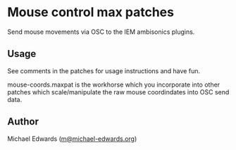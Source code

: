 # Mouse control max patches

Send mouse movements via OSC to the IEM ambisonics plugins. 

## Usage
See comments in the patches for usage instructions and have fun.

mouse-coords.maxpat is the workhorse which you incorporate into other patches
which scale/manipulate the raw mouse coordindates into OSC send data.

## Author
Michael Edwards (m@michael-edwards.org)

